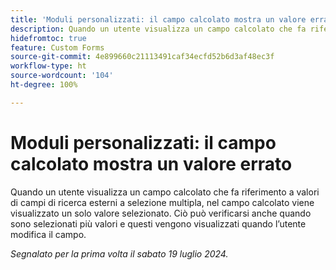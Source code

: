 ```yaml
---
title: 'Moduli personalizzati: il campo calcolato mostra un valore errato'
description: Quando un utente visualizza un campo calcolato che fa riferimento a valori di campi di ricerca esterni a selezione multipla, nel campo calcolato viene visualizzato un solo valore selezionato. Ciò può verificarsi anche quando sono selezionati più valori e questi vengono visualizzati quando l’utente modifica il campo.
hidefromtoc: true
feature: Custom Forms
source-git-commit: 4e899660c21113491caf34ecfd52b6d3af48ec3f
workflow-type: ht
source-wordcount: '104'
ht-degree: 100%

---
```



# Moduli personalizzati: il campo calcolato mostra un valore errato

Quando un utente visualizza un campo calcolato che fa riferimento a valori di campi di ricerca esterni a selezione multipla, nel campo calcolato viene visualizzato un solo valore selezionato. Ciò può verificarsi anche quando sono selezionati più valori e questi vengono visualizzati quando l’utente modifica il campo.

_Segnalato per la prima volta il sabato 19 luglio 2024._
